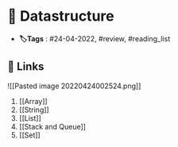 # 📑 Datastructure

- **🏷️Tags** : #24-04-2022, #review, #reading_list

## 🔗 Links

![[Pasted image 20220424002524.png]]


1. [[Array]]
2. [[String]]
3. [[List]]
4. [[Stack and Queue]]
5. [[Set]]
